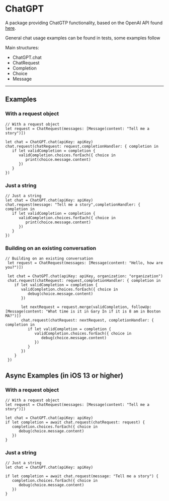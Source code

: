 # ChatGPT

A package providing ChatGTP functionality, based on the OpenAI API found [here](https://platform.openai.com/docs/api-reference/introduction).

General chat usage examples can be found in tests, some examples follow

Main structures:

- ChatGPT.chat
- ChatRequest
- Completion
- Choice
- Message

---

## Examples

### With a request object
```
// With a request object
let request = ChatRequest(messages: [Message(content: "Tell me a story")])

let chat = ChatGPT.chat(apiKey: apiKey)
chat.request(chatRequest: request,completionHandler: { completion in
   if let validCompletion = completion {
      validCompletion.choices.forEach({ choice in
         print(choice.message.content)
      })
   }
})
```

### Just a string
```
// Just a string
let chat = ChatGPT.chat(apiKey: apiKey)
chat.request(message: "Tell me a story",completionHandler: { completion in
   if let validCompletion = completion {
      validCompletion.choices.forEach({ choice in
         print(choice.message.content)
      })
   }
})
```

### Building on an existing conversation
```
// Building on an existing conversation
 let request = ChatRequest(messages: [Message(content: "Hello, how are you?")])

 let chat = ChatGPT.chat(apiKey: apiKey, organization: "organization") 
 chat.request(chatRequest: request,completionHandler: { completion in
    if let validCompletion = completion {
       validCompletion.choices.forEach({ choice in
          debug(choice.message.content)
       })
       
       let nextRequest = request.merge(validCompletion, followUp: [Message(content: "What time is it in Gary In if it is 8 am in Boston MA?")])
       chat.request(chatRequest: nextRequest, completionHandler: { completion in
          if let validCompletion = completion {
             validCompletion.choices.forEach({ choice in
                debug(choice.message.content)
             })
          }
       })
    }
 })
 ```
 
## Async Examples (in iOS 13 or higher)

### With a request object
```
// With a request object
let request = ChatRequest(messages: [Message(content: "Tell me a story")])

let chat = ChatGPT.chat(apiKey: apiKey)
if let completion = await chat.request(chatRequest: request) {
   completion.choices.forEach({ choice in
      debug(choice.message.content)
   })
}
```

### Just a string
```
// Just a string
let chat = ChatGPT.chat(apiKey: apiKey)

if let completion = await chat.request(message: "Tell me a story") {
   completion.choices.forEach({ choice in
      debug(choice.message.content)
   })
}
```
